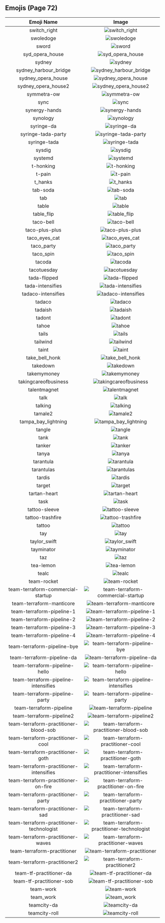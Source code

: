 
  ## Emojis (Page 72)
  |Emoji Name|Image|
  | :-: | :-: |
  |switch_right| ![switch_right](/emojis/hashicorp/switch_right.png)|
  |swoledoge| ![swoledoge](/emojis/hashicorp/swoledoge.png)|
  |sword| ![sword](/emojis/hashicorp/sword.png)|
  |syd_opera_house| ![syd_opera_house](/emojis/hashicorp/syd_opera_house.jpg)|
  |sydney| ![sydney](/emojis/hashicorp/sydney.png)|
  |sydney_harbour_bridge| ![sydney_harbour_bridge](/emojis/hashicorp/sydney_harbour_bridge.jpg)|
  |sydney_opera_house| ![sydney_opera_house](/emojis/hashicorp/sydney_opera_house.gif)|
  |sydney_opera_house2| ![sydney_opera_house2](/emojis/hashicorp/sydney_opera_house2.jpg)|
  |symmetra-ow| ![symmetra-ow](/emojis/hashicorp/symmetra-ow.png)|
  |sync| ![sync](/emojis/hashicorp/sync.jpg)|
  |synergy-hands| ![synergy-hands](/emojis/hashicorp/synergy-hands.jpg)|
  |synology| ![synology](/emojis/hashicorp/synology.png)|
  |syringe-da| ![syringe-da](/emojis/hashicorp/syringe-da.png)|
  |syringe-tada-party| ![syringe-tada-party](/emojis/hashicorp/syringe-tada-party.gif)|
  |syringe-tada| ![syringe-tada](/emojis/hashicorp/syringe-tada.png)|
  |sysdig| ![sysdig](/emojis/hashicorp/sysdig.png)|
  |systemd| ![systemd](/emojis/hashicorp/systemd.png)|
  |t-honking| ![t-honking](/emojis/hashicorp/t-honking.gif)|
  |t-pain| ![t-pain](/emojis/hashicorp/t-pain.jpg)|
  |t_hanks| ![t_hanks](/emojis/hashicorp/t_hanks.png)|
  |tab-soda| ![tab-soda](/emojis/hashicorp/tab-soda.jpg)|
  |tab| ![tab](/emojis/hashicorp/tab.png)|
  |table| ![table](/emojis/hashicorp/table.png)|
  |table_flip| ![table_flip](/emojis/hashicorp/table_flip.gif)|
  |taco-bell| ![taco-bell](/emojis/hashicorp/taco-bell.png)|
  |taco-plus-plus| ![taco-plus-plus](/emojis/hashicorp/taco-plus-plus.png)|
  |taco_eyes_cat| ![taco_eyes_cat](/emojis/hashicorp/taco_eyes_cat.jpg)|
  |taco_party| ![taco_party](/emojis/hashicorp/taco_party.png)|
  |taco_spin| ![taco_spin](/emojis/hashicorp/taco_spin.gif)|
  |tacoda| ![tacoda](/emojis/hashicorp/tacoda.png)|
  |tacotuesday| ![tacotuesday](/emojis/hashicorp/tacotuesday.png)|
  |tada-flipped| ![tada-flipped](/emojis/hashicorp/tada-flipped.png)|
  |tada-intensifies| ![tada-intensifies](/emojis/hashicorp/tada-intensifies.gif)|
  |tadaco-intensifies| ![tadaco-intensifies](/emojis/hashicorp/tadaco-intensifies.gif)|
  |tadaco| ![tadaco](/emojis/hashicorp/tadaco.png)|
  |tadaish| ![tadaish](/emojis/hashicorp/tadaish.png)|
  |tadont| ![tadont](/emojis/hashicorp/tadont.png)|
  |tahoe| ![tahoe](/emojis/hashicorp/tahoe.png)|
  |tails| ![tails](/emojis/hashicorp/tails.gif)|
  |tailwind| ![tailwind](/emojis/hashicorp/tailwind.png)|
  |taint| ![taint](/emojis/hashicorp/taint.png)|
  |take_bell_honk| ![take_bell_honk](/emojis/hashicorp/take_bell_honk.jpg)|
  |takedown| ![takedown](/emojis/hashicorp/takedown.jpg)|
  |takemymoney| ![takemymoney](/emojis/hashicorp/takemymoney.png)|
  |takingcareofbusiness| ![takingcareofbusiness](/emojis/hashicorp/takingcareofbusiness.jpg)|
  |talentmagnet| ![talentmagnet](/emojis/hashicorp/talentmagnet.png)|
  |talk| ![talk](/emojis/hashicorp/talk.png)|
  |talking| ![talking](/emojis/hashicorp/talking.png)|
  |tamale2| ![tamale2](/emojis/hashicorp/tamale2.png)|
  |tampa_bay_lightning| ![tampa_bay_lightning](/emojis/hashicorp/tampa_bay_lightning.png)|
  |tangle| ![tangle](/emojis/hashicorp/tangle.jpg)|
  |tank| ![tank](/emojis/hashicorp/tank.png)|
  |tanker| ![tanker](/emojis/hashicorp/tanker.png)|
  |tanya| ![tanya](/emojis/hashicorp/tanya.png)|
  |tarantula| ![tarantula](/emojis/hashicorp/tarantula.jpg)|
  |tarantulas| ![tarantulas](/emojis/hashicorp/tarantulas.png)|
  |tardis| ![tardis](/emojis/hashicorp/tardis.gif)|
  |target| ![target](/emojis/hashicorp/target.jpg)|
  |tartan-heart| ![tartan-heart](/emojis/hashicorp/tartan-heart.png)|
  |task| ![task](/emojis/hashicorp/task.png)|
  |tattoo-sleeve| ![tattoo-sleeve](/emojis/hashicorp/tattoo-sleeve.png)|
  |tattoo-trashfire| ![tattoo-trashfire](/emojis/hashicorp/tattoo-trashfire.png)|
  |tattoo| ![tattoo](/emojis/hashicorp/tattoo.png)|
  |tay| ![tay](/emojis/hashicorp/tay.jpg)|
  |taylor_swift| ![taylor_swift](/emojis/hashicorp/taylor_swift.png)|
  |tayminator| ![tayminator](/emojis/hashicorp/tayminator.png)|
  |taz| ![taz](/emojis/hashicorp/taz.png)|
  |tea-lemon| ![tea-lemon](/emojis/hashicorp/tea-lemon.jpg)|
  |tealc| ![tealc](/emojis/hashicorp/tealc.png)|
  |team-rocket| ![team-rocket](/emojis/hashicorp/team-rocket.gif)|
  |team-terraform-commercial-startup| ![team-terraform-commercial-startup](/emojis/hashicorp/team-terraform-commercial-startup.png)|
  |team-terraform-manticore| ![team-terraform-manticore](/emojis/hashicorp/team-terraform-manticore.png)|
  |team-terraform-pipeline-1| ![team-terraform-pipeline-1](/emojis/hashicorp/team-terraform-pipeline-1.png)|
  |team-terraform-pipeline-2| ![team-terraform-pipeline-2](/emojis/hashicorp/team-terraform-pipeline-2.png)|
  |team-terraform-pipeline-3| ![team-terraform-pipeline-3](/emojis/hashicorp/team-terraform-pipeline-3.png)|
  |team-terraform-pipeline-4| ![team-terraform-pipeline-4](/emojis/hashicorp/team-terraform-pipeline-4.png)|
  |team-terraform-pipeline-bye| ![team-terraform-pipeline-bye](/emojis/hashicorp/team-terraform-pipeline-bye.gif)|
  |team-terraform-pipeline-da| ![team-terraform-pipeline-da](/emojis/hashicorp/team-terraform-pipeline-da.png)|
  |team-terraform-pipeline-hello| ![team-terraform-pipeline-hello](/emojis/hashicorp/team-terraform-pipeline-hello.gif)|
  |team-terraform-pipeline-intensifies| ![team-terraform-pipeline-intensifies](/emojis/hashicorp/team-terraform-pipeline-intensifies.gif)|
  |team-terraform-pipeline-party| ![team-terraform-pipeline-party](/emojis/hashicorp/team-terraform-pipeline-party.gif)|
  |team-terraform-pipeline| ![team-terraform-pipeline](/emojis/hashicorp/team-terraform-pipeline.png)|
  |team-terraform-pipeline2| ![team-terraform-pipeline2](/emojis/hashicorp/team-terraform-pipeline2.gif)|
  |team-terraform-practitioner-blood-sob| ![team-terraform-practitioner-blood-sob](/emojis/hashicorp/team-terraform-practitioner-blood-sob.png)|
  |team-terraform-practitioner-cool| ![team-terraform-practitioner-cool](/emojis/hashicorp/team-terraform-practitioner-cool.gif)|
  |team-terraform-practitioner-goth| ![team-terraform-practitioner-goth](/emojis/hashicorp/team-terraform-practitioner-goth.gif)|
  |team-terraform-practitioner-intensifies| ![team-terraform-practitioner-intensifies](/emojis/hashicorp/team-terraform-practitioner-intensifies.gif)|
  |team-terraform-practitioner-on-fire| ![team-terraform-practitioner-on-fire](/emojis/hashicorp/team-terraform-practitioner-on-fire.gif)|
  |team-terraform-practitioner-party| ![team-terraform-practitioner-party](/emojis/hashicorp/team-terraform-practitioner-party.gif)|
  |team-terraform-practitioner-sad| ![team-terraform-practitioner-sad](/emojis/hashicorp/team-terraform-practitioner-sad.png)|
  |team-terraform-practitioner-technologist| ![team-terraform-practitioner-technologist](/emojis/hashicorp/team-terraform-practitioner-technologist.png)|
  |team-terraform-practitioner-waves| ![team-terraform-practitioner-waves](/emojis/hashicorp/team-terraform-practitioner-waves.gif)|
  |team-terraform-practitioner| ![team-terraform-practitioner](/emojis/hashicorp/team-terraform-practitioner.gif)|
  |team-terraform-practitioner2| ![team-terraform-practitioner2](/emojis/hashicorp/team-terraform-practitioner2.png)|
  |team-tf-practitioner-da| ![team-tf-practitioner-da](/emojis/hashicorp/team-tf-practitioner-da.png)|
  |team-tf-practitioner-sob| ![team-tf-practitioner-sob](/emojis/hashicorp/team-tf-practitioner-sob.png)|
  |team-work| ![team-work](/emojis/hashicorp/team-work.png)|
  |team_work| ![team_work](/emojis/hashicorp/team_work.gif)|
  |teamcity-da| ![teamcity-da](/emojis/hashicorp/teamcity-da.png)|
  |teamcity-roll| ![teamcity-roll](/emojis/hashicorp/teamcity-roll.gif)|
  